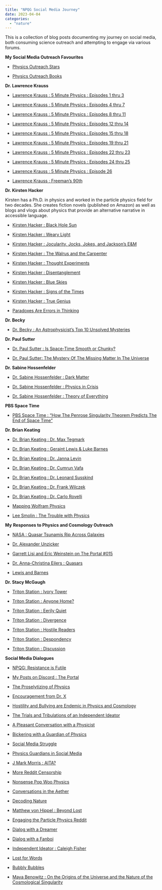 ```yaml
---
title: "NPQG Social Media Journey"
date: 2023-04-04
categories: 
  - "nature"
---
```


This is a collection of blog posts documenting my journey on social media, both consuming science outreach and attempting to engage via various forums.

**My Social Media Outreach Favourites**

- [Physics Outreach Stars](https://johnmarkmorris.com/2019/06/29/physics-outreach-stars/)

- [Physics Outreach Books](https://johnmarkmorris.com/2019/06/26/recommended-physics-books/)

**Dr. Lawrence Krauss**

- [Lawrence Krauss : 5 Minute Physics : Episodes 1 thru 3](https://johnmarkmorris.com/2020/05/24/lawrence-krauss-5-minute-physics-vs-npqg-episodes-1-and-2/)

- [Lawrence Krauss : 5 Minute Physics : Episodes 4 thru 7](https://johnmarkmorris.com/2020/07/18/lawrence-krauss-5-minute-physics-vs-npqg-episodes-4-7/)

- [Lawrence Krauss : 5 Minute Physics : Episodes 8 thru 11](https://johnmarkmorris.com/2020/07/19/lawrence-krauss-5-minute-physics-vs-npqg-episodes-8-thru-11/)

- [Lawrence Krauss : 5 Minute Physics : Episodes 12 thru 14](https://johnmarkmorris.com/2020/07/20/lawrence-krauss-5-minute-physics-vs-npqg-episodes-12-thru-14/)

- [Lawrence Krauss : 5 Minute Physics : Episodes 15 thru 18](https://johnmarkmorris.com/2020/07/20/lawrence-krauss-5-minute-physics-vs-npqg-episodes-15-thru-18/)

- [Lawrence Krauss : 5 Minute Physics : Episodes 19 thru 21](https://johnmarkmorris.com/2020/08/02/lawrence-krauss-5-minute-physics-vs-npqg-episodes-19-thru-21/)

- [Lawrence Krauss : 5 Minute Physics : Episodes 22 thru 23](https://johnmarkmorris.com/2020/07/19/lawrence-krauss-5-minute-physics-vs-npqg-episodes-22-thru-23/)

- [Lawrence Krauss : 5 Minute Physics : Episodes 24 thru 25](https://johnmarkmorris.com/2020/07/18/lawrence-krauss-5-minute-physics-vs-npqg-episodes-24-thru-25/)

- [Lawrence Krauss : 5 Minute Physics : Episode 26](https://johnmarkmorris.com/2020/05/23/lawrence-krauss-5-minute-physics-episode-26/)

- [Lawrence Krauss : Freeman’s 90th](https://johnmarkmorris.com/2020/07/18/lawrence-krauss-freemans-90th/)

**Dr. Kirsten Hacker**

Kirsten has a Ph.D. in physics and worked in the particle physics field for two decades. She creates fiction novels (published on Amazon) as well as blogs and vlogs about physics that provide an alternative narrative in accessible language.

- [Kirsten Hacker : Black Hole Sun](https://johnmarkmorris.com/2020/04/30/kirsten-hacker-black-hole-sun/)

- [Kirsten Hacker : Weary Light](https://johnmarkmorris.com/2020/02/15/kirsten-hacker-weary-light/)

- [Kirsten Hacker : Jocularity, Jocks, Jokes, and Jackson’s E&M](https://johnmarkmorris.com/2020/02/06/in-response-to-kirsten-hackers-jocularity-jocks-jokes-and-jacksons-em/)

- [Kirsten Hacker : The Walrus and the Carpenter](https://johnmarkmorris.com/2020/01/19/kirsten-hacker-the-walrus-and-the-carpenter/)

- [Kirsten Hacker : Thought Experiments](https://johnmarkmorris.com/2019/10/14/kirsten-hacker-thought-experiments/)

- [Kirsten Hacker : Disentanglement](https://johnmarkmorris.com/2019/10/14/kirsten-hacker-disentanglement/)

- [Kirsten Hacker : Blue Skies](https://johnmarkmorris.com/2019/10/14/kirsten-hacker-blue-skies/)

- [Kirsten Hacker : Signs of the Times](https://johnmarkmorris.com/2019/10/13/kirsten-hacker-signs-of-the-times/)

- [Kirsten Hacker : True Genius](https://johnmarkmorris.com/2019/10/06/kirsten-hacker-true-genius/)

- [Paradoxes Are Errors in Thinking](https://johnmarkmorris.com/2020/07/17/paradoxes-are-errors-in-thinking/)

**Dr. Becky**

- [Dr. Becky : An Astrophysicist’s Top 10 Unsolved Mysteries](https://johnmarkmorris.com/2020/05/13/dr-becky-an-astrophysicists-top-10-unsolved-mysteries/)

**Dr. Paul Sutter**

- [Dr. Paul Sutter : Is Space-Time Smooth or Chunky?](https://johnmarkmorris.com/2020/05/16/dr-paul-sutter-is-space-time-smooth-or-chunky/)

- [Dr. Paul Sutter: The Mystery Of The Missing Matter In The Universe](https://johnmarkmorris.com/2020/05/20/dr-paul-sutter-the-mystery-of-the-missing-matter-in-the-universe-ask-a-spaceman/)

**Dr. Sabine Hossenfelder**

- [Dr. Sabine Hossenfelder : Dark Matter](https://johnmarkmorris.com/2021/05/04/npqg-may-4-2021-dr-sabine-hossenfelder-dark-matter/)

- [Dr. Sabine Hossenfelder : Physics in Crisis](https://johnmarkmorris.com/2020/06/06/dr-sabine-hossenfelder-physics-in-crisis/)

- [Dr. Sabine Hossenfelder : Theory of Everything](https://johnmarkmorris.com/2020/07/11/dr-sabine-hossenfelder-theory-of-everything/)

**PBS Space Time**

- [PBS Space Time : “How The Penrose Singularity Theorem Predicts The End of Space Time”](https://johnmarkmorris.com/2020/11/28/pbs-space-time-how-the-penrose-singularity-theorem-predicts-the-end-of-space-time/)

**Dr. Brian Keating**

- [Dr. Brian Keating : Dr. Max Tegmark](https://johnmarkmorris.com/2021/01/01/dr-brian-keating-dr-max-tegmark-and-dr-eric-weinstein/)

- [Dr. Brian Keating : Geraint Lewis & Luke Barnes](https://johnmarkmorris.com/2020/12/06/dr-brian-keating-geraint-lewis-luke-barnes/)

- [Dr. Brian Keating : Dr. Janna Levin](https://johnmarkmorris.com/2020/12/08/dr-brian-keating-dr-janna-levin/)

- [Dr. Brian Keating : Dr. Cumrun Vafa](https://johnmarkmorris.com/2020/12/13/dr-brian-keating-dr-cumrun-vafa/)

- [Dr. Brian Keating : Dr. Leonard Susskind](https://johnmarkmorris.com/2020/12/14/dr-brian-keating-dr-leonard-susskind/)

- [Dr. Brian Keating : Dr. Frank Wilczek](https://johnmarkmorris.com/2020/12/18/dr-brian-keaton-dr-frank-wilczek/)

- [Dr. Brian Keating : Dr. Carlo Rovelli](https://johnmarkmorris.com/2021/04/24/npqg-april-24-2021-dr-brian-keating-and-dr-carlo-rovelli/)

- [Mapping Wolfram Physics](https://johnmarkmorris.com/2020/08/23/comparing-wolfram-physics-and-npqg/)

- [Lee Smolin : The Trouble with Physics](https://johnmarkmorris.com/2021/05/29/lee-smolin-the-trouble-with-physics/)

**My** **Responses to Physics and Cosmology Outreach**

- [NASA : Quasar Tsunamis Rip Across Galaxies](https://johnmarkmorris.com/2020/05/13/nasa-quasar-tsunamis-rip-across-galaxies/)

- [Dr. Alexander Unzicker](https://johnmarkmorris.com/2020/07/03/dr-alexander-unzicker/)

- [Garrett Lisi and Eric Weinstein on The Portal #015](https://johnmarkmorris.com/2020/02/04/garrett-lisi-and-eric-weinstein-on-the-portal-015/)

- [Dr. Anna-Christina Eilers : Quasars](https://johnmarkmorris.com/2021/05/23/dr-anna-christina-eilers-quasars/)

- [Lewis and Barnes](https://johnmarkmorris.com/2021/11/20/lewis-and-barnes/)

**Dr. Stacy McGaugh**

- [Triton Station : Ivory Tower](https://johnmarkmorris.com/2021/01/31/npqg-february-1-2021-dr-stacy-mcgaugh-triton-station/)

- [Triton Station : Anyone Home?](https://johnmarkmorris.com/2020/08/02/dr-stacy-mcgaugh-triton-station-blog/)

- [Triton Station : Eerily Quiet](https://johnmarkmorris.com/2021/04/29/npqg-april-29-2021-triton-station-eerily-quiet/)

- [Triton Station : Divergence](https://johnmarkmorris.com/2021/04/13/triton-station-divergence/)

- [Triton Station : Hostile Readers](https://johnmarkmorris.com/2021/04/21/npqg-april-21-2021/)

- [Triton Station : Despondency](https://johnmarkmorris.com/2021/06/18/despondency-at-triton-station/)

- [Triton Station : Discussion](https://johnmarkmorris.com/2021/04/20/npqg-april-20-2021-triton-station-discussion/)

**Social Media Dialogues**

- [NPQG: Resistance is Futile](https://johnmarkmorris.com/2020/02/13/npqg-resistance-is-futile/)

- [My Posts on Discord : The Portal](https://johnmarkmorris.com/2020/02/22/my-posts-on-discord-the-portal/)

- [The Proselytizing of Physics](https://johnmarkmorris.com/2020/07/01/the-proselytizing-of-physics/)

- [Encouragement from Dr. X](https://johnmarkmorris.com/2020/07/25/encouragement-from-dr-w/)

- [Hostility and Bullying are Endemic in Physics and Cosmology](https://johnmarkmorris.com/2020/08/15/hostility-and-bullying-are-endemic-in-physics-and-cosmology/)

- [The Trials and Tribulations of an Independent Ideator](https://johnmarkmorris.com/2020/08/17/the-trials-and-tribulations-of-an-independent-ideator/)

- [A Pleasant Conversation with a Physicist](https://johnmarkmorris.com/2020/08/19/a-pleasant-conversation-with-a-physicist/)

- [Bickering with a Guardian of Physics](https://johnmarkmorris.com/2021/06/02/bickering-with-a-guardian-of-physics/)

- [Social Media Struggle](https://johnmarkmorris.com/2020/07/01/social-media-struggle/)

- [Physics Guardians in Social Media](https://johnmarkmorris.com/2021/11/11/guardians-of-physics-are-an-embarassment/)

- [J Mark Morris : AITA?](https://johnmarkmorris.com/2022/03/24/j-mark-morris-aita/)

- [More Reddit Censorship](https://johnmarkmorris.com/2022/11/05/more-reddit-censorship/)

- [Nonsense Pop Woo Physics](https://johnmarkmorris.com/2022/04/16/nonsense-pop-woo-physics/)

- [Conversations in the Aether](https://johnmarkmorris.com/2022/03/19/conversations-in-the-aether/)

- [Decoding Nature](https://johnmarkmorris.com/2021/09/29/numerology-or-insight/)

- [Matthew von Hippel : Beyond Lost](https://johnmarkmorris.com/2021/05/07/matthew-von-hippel-lost-and-clueless/)

- [Engaging the Particle Physics Reddit](https://johnmarkmorris.com/2021/09/13/engaging-the-particle-physics-reddit/)

- [Dialog with a Dreamer](https://johnmarkmorris.com/2021/05/07/pbs-space-time-dialog-with-a-dreamer/)

- [Dialog with a Fanboi](https://johnmarkmorris.com/2022/09/24/pbs-space-time-convo/)

- [Independent Ideator : Caleigh Fisher](https://johnmarkmorris.com/2021/05/01/npqg-may-1-2021-caleigh-fisher/)

- [Lost for Words](https://johnmarkmorris.com/2022/01/28/sometimes-i-laugh-sometimes-i-cry-sometimes-i-do-both/)

- [Bubbly Bubbles](https://johnmarkmorris.com/2021/01/07/npqg-january-7-2020-bubbly-bubbles/)

- [Maya Benowitz : On the Origins of the Universe and the Nature of the Cosmological Singularity](https://johnmarkmorris.com/2023/03/14/maya-benowitz-on-the-origins-of-the-universe-and-the-nature-of-the-cosmological-singularity/)

